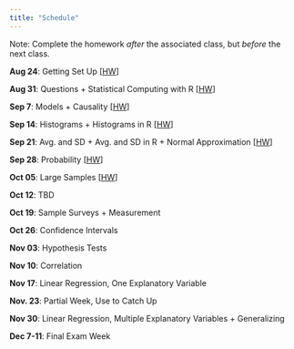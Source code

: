 ```yaml
---
title: "Schedule"
---
```


Note: Complete the homework *after* the associated class, but *before* the next class.


**Aug 24**: Getting Set Up [[HW](01-hw-tools.html)]  

**Aug 31**: Questions + Statistical Computing with R [[HW](02-hw-questions-computing.html)]    

**Sep 7**: Models + Causality [[HW](03-hw-models-causality.html)]   

**Sep 14**: Histograms + Histograms in R [[HW](04-hw-histograms.html)]   

**Sep 21**: Avg. and SD + Avg. and SD in R + Normal Approximation [[HW](05-hw-avg-sd-normal-approx.html)]     

**Sep 28**: Probability [[HW](06-hw-probability.html)]  

**Oct 05**: Large Samples [[HW](07-hw-large-samples.html)]  

**Oct 12**: TBD

**Oct 19**: Sample Surveys + Measurement  

**Oct 26**: Confidence Intervals  

**Nov 03**: Hypothesis Tests  

**Nov 10**: Correlation  

**Nov 17**: Linear Regression, One Explanatory Variable  

**Nov. 23**: Partial Week, Use to Catch Up  

**Nov 30**: Linear Regression, Multiple Explanatory Variables + Generalizing

**Dec 7-11**: Final Exam Week  

